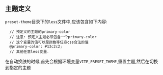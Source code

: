 ## 主题定义
`preset-theme`目录下的`less`文件中,应该包含如下内容:

```less
  // 预定义的主题的primary-color
  // 注意: 预定义主题必须包含一个primary-color
  // 这个变量的值可以是颜色等任意css合法的值
  @primary-color: #13c2c2;
  // 其他任意less变量.
```

在自动换肤的时候,首先会根据环境变量`VITE_PRESET_THEME`,重置主题,然后在切换到指定的主题
